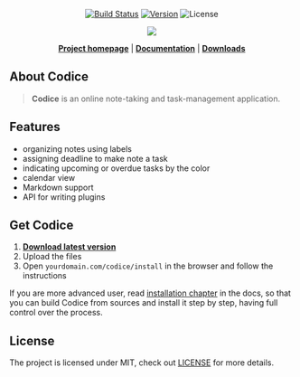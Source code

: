 <p align="center">
<a href="https://travis-ci.com/Sobak/Codice"><img src="https://travis-ci.com/Sobak/Codice.svg?token=56jJWzdqW9ZYp8m68yDz&branch=master" alt="Build Status"></a>
<a href="https://github.com/Sobak/Codice/releases"><img src="https://img.shields.io/badge/version-v0.4.2-blue.svg" alt="Version"></a>
<img src="https://img.shields.io/badge/license-MIT-3E8072.svg" alt="License">
</p>

<p align="center"><a href="http://codice.eu" target="_blank"><img src="http://codice.eu/screenshot.png"></a></p>

<p align="center">
<strong><a href="http://codice.eu">Project homepage</a></strong> | 
<strong><a href="http://codice.eu/docs">Documentation</a></strong> |
<strong><a href="https://github.com/Sobak/Codice/releases">Downloads</a></strong>
</p>

## About Codice
> **Codice** is an online note-taking and task-management application.

## Features
- organizing notes using labels
- assigning deadline to make note a task
- indicating upcoming or overdue tasks by the color
- calendar view
- Markdown support
- API for writing plugins

## Get Codice
1. **[Download latest version](https://github.com/Sobak/Codice/releases)**
2. Upload the files
3. Open `yourdomain.com/codice/install` in the browser and follow the instructions

If you are more advanced user, read [installation chapter](http://codice.eu/docs) in
the docs, so that you can build Codice from sources and install it step by step, having
full control over the process.

## License
The project is licensed under MIT, check out [LICENSE](LICENSE.md) for more details.
